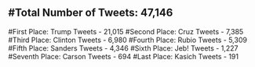 #Total Number of Tweets: 47,146 
---
#First Place: Trump Tweets - 21,015
#Second Place: Cruz Tweets - 7,385
#Third Place: Clinton Tweets - 6,980
#Fourth Place: Rubio Tweets - 5,309
#Fifth Place: Sanders Tweets - 4,346
#Sixth Place: Jeb! Tweets - 1,227
#Seventh Place: Carson Tweets - 694
#Last Place: Kasich Tweets - 191

